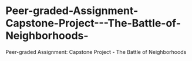 # Peer-graded-Assignment-Capstone-Project---The-Battle-of-Neighborhoods-
Peer-graded Assignment: Capstone Project - The Battle of Neighborhoods 
